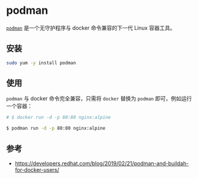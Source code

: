 # podman

[`podman`](https://github.com/containers/podman) 是一个无守护程序与 docker 命令兼容的下一代 Linux 容器工具。

## 安装

```bash
sudo yum -y install podman
```

## 使用

`podman` 与 docker 命令完全兼容，只需将 `docker` 替换为 `podman` 即可，例如运行一个容器：

```bash
# $ docker run -d -p 80:80 nginx:alpine

$ podman run -d -p 80:80 nginx:alpine
```

## 参考

* <https://developers.redhat.com/blog/2019/02/21/podman-and-buildah-for-docker-users/>
